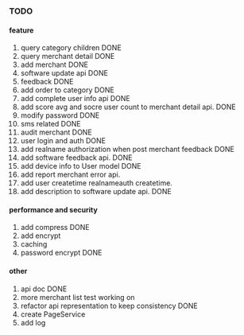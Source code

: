 ### TODO
#### feature

1. query category children 	DONE
2. query merchant detail	DONE
3. add merchant				DONE
4. software update api		DONE
5. feedback					DONE
6. add order to category	DONE
7. add complete user info api	DONE
8. add score avg and socre user count to merchant detail api.		DONE
9. modify password		DONE
10. sms related			DONE
11. audit merchant		DONE
12. user login and auth		DONE
13. add realname authorization when post merchant feedback	DONE
14. add software feedback api.	DONE
15. add device info to User model	DONE
16. add report merchant error api.
17. add user createtime realnameauth createtime.
18. add description to software update api.	DONE

#### performance and security
1. add compress			DONE
2. add encrypt
3. caching
4. password encrypt		DONE

#### other
1. api doc			DONE
2. more merchant list test	working on
3. refactor api representation to keep consistency	DONE
4. create PageService
5. add log
